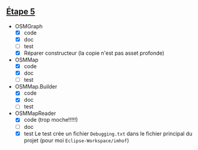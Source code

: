 ## [Étape 5](http://cs108.epfl.ch/p05_osm-reading.html)
- OSMGraph
	- [x] code
	- [x] doc
	- [ ] test
	- [x] Réparer constructeur (la copie n'est pas asset profonde)
- OSMMap
	- [x] code
	- [x] doc
	- [ ] test
- OSMMap.Builder
	- [x] code
	- [x] doc
	- [ ] test
- OSMMapReader
	- [x] code (trop moche!!!!!)
	- [ ] doc
	- [x] test
		Le test crée un fichier `Debugging.txt` dans le fichier principal du projet (pour moi `Eclipse-Workspace/imhof`)
